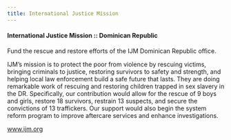 ```yaml
---
title: International Justice Mission
---
```


#### International Justice Mission :: Dominican Republic

Fund the rescue and restore efforts of the IJM Dominican Republic office.

IJM’s mission is to protect the poor from violence by rescuing victims, bringing criminals to justice, restoring survivors to safety and strength, and helping local law enforcement build a safe future that lasts. They are doing remarkable work of rescuing and restoring children trapped in sex slavery in the DR. Specifically, our contribution would allow for the rescue of 9 boys and girls, restore 18 survivors, restrain 13 suspects, and secure the convictions of 13 traffickers. Our support would also begin the system reform program to improve aftercare services and enhance investigations.

www.ijm.org
